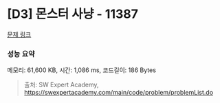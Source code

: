 # [D3] 몬스터 사냥 - 11387 

[문제 링크](https://swexpertacademy.com/main/code/problem/problemDetail.do?contestProbId=AXb6LR76vCcDFARR) 

### 성능 요약

메모리: 61,600 KB, 시간: 1,086 ms, 코드길이: 186 Bytes



> 출처: SW Expert Academy, https://swexpertacademy.com/main/code/problem/problemList.do